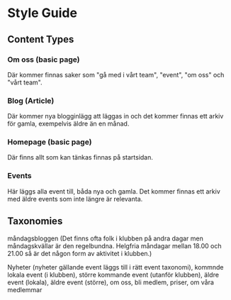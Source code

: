 # Style Guide
## Content Types

### Om oss (basic page)
Där kommer finnas saker som "gå med i vårt team", "event", "om oss" och "vårt team".
### Blog (Article)
Där kommer nya blogginlägg att läggas in och det kommer finnas ett arkiv för gamla, exempelvis äldre än en månad.
### Homepage (basic page)
Där finns allt som kan tänkas finnas på startsidan.
### Events
Här läggs alla event till, båda nya och gamla. Det kommer finnas ett arkiv med äldre events som inte längre är relevanta.

## Taxonomies

måndagsbloggen (Det finns ofta folk i klubben på andra dagar men måndagskvällar är den regelbundna. Helgfria måndagar mellan 18.00 och 21.00 så är det någon form av aktivitet i klubben.)

Nyheter (nyheter gällande event läggs till i rätt event taxonomi), kommnde lokala event (i klubben), större kommande event (utanför klubben), äldre event (lokala), äldre event (större), om oss, bli medlem, priser, om våra medlemmar
